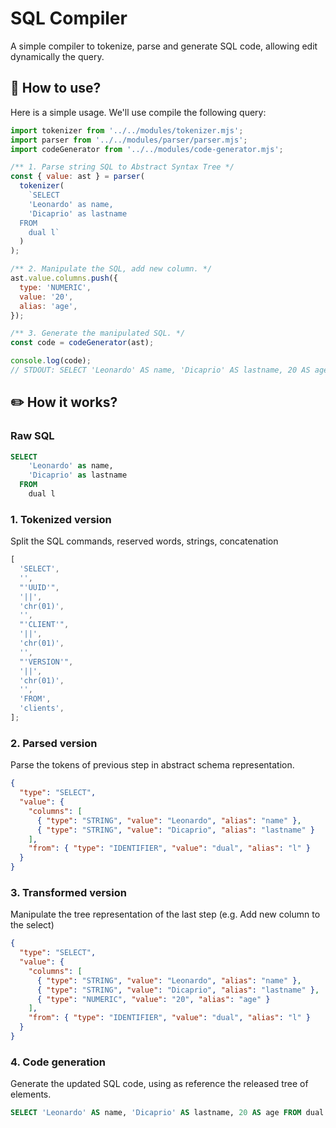 # SQL Compiler

A simple compiler to tokenize, parse and generate SQL code, allowing edit dynamically the query.

## :wrench: How to use?

Here is a simple usage. We'll use compile the following query:

```js
import tokenizer from '../../modules/tokenizer.mjs';
import parser from '../../modules/parser/parser.mjs';
import codeGenerator from '../../modules/code-generator.mjs';

/** 1. Parse string SQL to Abstract Syntax Tree */
const { value: ast } = parser(
  tokenizer(
    `SELECT
    'Leonardo' as name,
    'Dicaprio' as lastname
  FROM
    dual l`
  )
);

/** 2. Manipulate the SQL, add new column. */
ast.value.columns.push({
  type: 'NUMERIC',
  value: '20',
  alias: 'age',
});

/** 3. Generate the manipulated SQL. */
const code = codeGenerator(ast);

console.log(code);
// STDOUT: SELECT 'Leonardo' AS name, 'Dicaprio' AS lastname, 20 AS age FROM dual l
```

## :pencil2: How it works?

### Raw SQL

```sql
SELECT
    'Leonardo' as name,
    'Dicaprio' as lastname
  FROM
    dual l
```

### 1. Tokenized version

Split the SQL commands, reserved words, strings, concatenation

```js
[
  'SELECT',
  '',
  "'UUID'",
  '||',
  'chr(01)',
  '',
  "'CLIENT'",
  '||',
  'chr(01)',
  '',
  "'VERSION'",
  '||',
  'chr(01)',
  '',
  'FROM',
  'clients',
];
```

### 2. Parsed version

Parse the tokens of previous step in abstract schema representation.

```json
{
  "type": "SELECT",
  "value": {
    "columns": [
      { "type": "STRING", "value": "Leonardo", "alias": "name" },
      { "type": "STRING", "value": "Dicaprio", "alias": "lastname" }
    ],
    "from": { "type": "IDENTIFIER", "value": "dual", "alias": "l" }
  }
}
```

### 3. Transformed version

Manipulate the tree representation of the last step (e.g. Add new column to the select)

```json
{
  "type": "SELECT",
  "value": {
    "columns": [
      { "type": "STRING", "value": "Leonardo", "alias": "name" },
      { "type": "STRING", "value": "Dicaprio", "alias": "lastname" },
      { "type": "NUMERIC", "value": "20", "alias": "age" }
    ],
    "from": { "type": "IDENTIFIER", "value": "dual", "alias": "l" }
  }
}
```

### 4. Code generation

Generate the updated SQL code, using as reference the released tree of elements.

```sql
SELECT 'Leonardo' AS name, 'Dicaprio' AS lastname, 20 AS age FROM dual l
```
